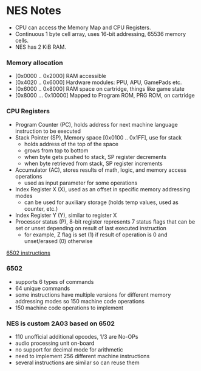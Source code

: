 # NES Notes

- CPU can access the Memory Map and CPU Registers.
- Continuous 1 byte cell array, uses 16-bit addressing, 65536 memory cells.
- NES has 2 KiB RAM.

### Memory allocation
- [0x0000 .. 0x2000] RAM accessible
- [0x4020 .. 0x6000] Hardware modules: PPU, APU, GamePads etc.
- [0x6000 .. 0x8000] RAM space on cartridge, things like game state
- [0x8000 … 0x10000] Mapped to Program ROM, PRG ROM, on cartridge

### CPU Registers
- Program Counter (PC), holds address for next machine language instruction to be executed
- Stack Pointer (SP), Memory space [0x0100 .. 0x1FF], use for stack
  - holds address of the top of the space
  - grows from top to bottom
  - when byte gets pushed to stack, SP register decrements
  - when byte retrieved from stack, SP register increments
- Accumulator (AC), stores results of math, logic, and memory access operations
  - used as input parameter for some operations
- Index Register X (X), used as an offset in specific memory addressing modes
  - can be used for auxiliary storage (holds temp values, used as counter, etc.)
- Index Register Y (Y), similar to register X
- Processor status (P), 8-bit register represents 7 status flags that can be set or unset depending on result of last executed instruction
  - for example, Z flag is set (1) if result of operation is 0 and unset/erased (0) otherwise

[6502 instructions](http://www.6502.org/tutorials/6502opcodes.html)

### 6502
- supports 6 types of commands
- 64 unique commands
- some instructions have multiple versions for different memory addressing modes so 150 machine code operations
- 150 machine code operations to implement

### NES is custom 2A03 based on 6502
- 110 unofficial additional opcodes, 1/3 are No-OPs
- audio processing unit on-board
- no support for decimal mode for arithmetic
- need to implement 256 different machine instructions
- several instructions are similar so can reuse them


